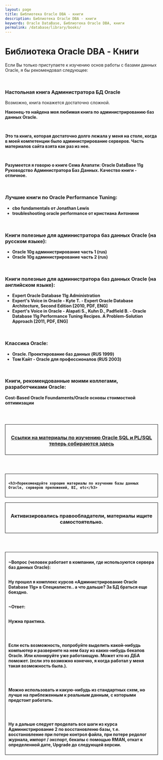 ```yaml
---
layout: page
title: Библиотека Oracle DBA - книги
description: Библиотека Oracle DBA - книги
keywords: Oracle DataBase, Библиотека Oracle DBA, книги
permalink: /database/library/books/
---
```


# Библиотека Oracle DBA - Книги

Если Вы только приступаете к изучению основ работы с базами данных Oracle, я бы рекомендовал следующее:

<br/>

### Настольная книга Администратора БД Oracle

Возможно, книга покажется достаточно сложной.

<strong>

Наконец-то найдена моя любимая книга по администрированию баз данных Oracle.

<br/>

Это та книга, которая достаточно долго лежала у меня на столе, когда в моей компетенции было администрирование серверов. Часть материалов сайта взята как раз из нее.

<br/>

Разумеется я говорю о книге Сема Алапати: Oracle DataBase 11g Руководство Администратора Баз Данных. Качество книги - отличное.

<br/>

### Лучшие книги по Oracle Performance Tuning:

- cbo fundamentals от Jonathan Lewis
- troubleshooting oracle performance от кристиана Антонини

<br/>

### Книги полезные для администратора баз данных Oracle (на русском языке):

<ul>
	<li><strong>Oracle 10g администрирование часть 1 (rus)</strong></li>
	<li><strong>Oracle 10g администрирование часть 2 (rus)</strong></li>

</ul>

<br/>

### Книги полезные для администратора баз данных Oracle (на английском языке):

<ul>
	<li><strong>Expert Oracle Database 11g Administration</strong></li>
	<li><strong>Expert's Voice in Oracle - Kyte T. - Expert Oracle Database Architecture, Second Edition [2010, PDF, ENG]</strong></li>
	<li><strong>Expert's Voice in Oracle - Alapati S., Kuhn D., Padfield B. - Oracle Database 11g Performance Tuning Recipes. A Problem-Solution Approach [2011, PDF, ENG]</strong></li>

</ul>

<br/>

### Классика Oracle:

<ul>
	<li>Oracle. Проектирование баз данных (RUS 1999)</li>
	<li>Том Кайт - Oracle для профессионалов (RUS 2003)</li>
</ul>

<br/>

### Книги, рекомендованные моими коллегами, разработчиками Oracle:

<strong>Cost-Based Oracle Foundaments/Oracle основы стоимостной оптимизации</strong>

<br/><br/>

<div style="padding:10px; border:thin solid black;" align="center">

  <h3><a href="//plsql.ru/beginning/library/">Ссылки на материалы по изучению Oracle SQL и PL/SQL теперь собираются здесь</a></h3>

</div>

<br/><br/>

<div style="padding:10px; border:thin solid black;">

    <h3>Порекомендуйте хорошие материалы по изучению базы данных Oracle, серверов приложений, BI, etc</h3>

</div>

<br/>

<div style="padding:10px; border:thin solid black;" align="center">

  <h3>Активизировались правообладатели, материалы ищите самостоятельно.</h3>

</div>

<br/><br/>

<div style="padding:10px; border:thin solid black;">

~Вопрос (человек работает в компании, где используются сервера баз данных Oracle):<br/><br/>

Ну прошел я комплекс курсов «Администрирование Oracle Database 11g» в Специалисте.. а что дальше? За БД браться еще бояздно.<br/><br/>

~Ответ:<br/><br/>

Нужна практика.

<br/><br/>

Если есть возможность, попробуйте выделить какой-нибудь компьютер и разверните на нем базу из каких-нибудь бекапов Oracle. Или
клонируйте уже работающую. Может кто из ДБА поможет.
(если это возможно конечно, я когда работал у меня такая
возможность была.).

<br/><br/>

Можно использовать и какую-нибудь из стандартных
схем, но лучше на приблеженным к реальным данным, с которыми
предстоит работать.

<br/><br/>

Ну а дальше следует проделать все шаги из курса Администрирование 2 по
восстановленю базы, т.е. восстановление при потере контрол файла, при
потере редолог журнала, импорт / экспорт, бекапы с помощью RMAN,
откат к определенной дате, Upgrade до следующей версии.

</div>
